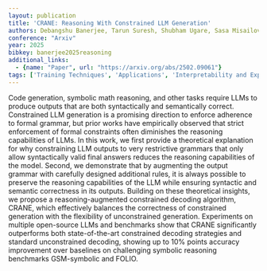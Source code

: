```yaml
---
layout: publication
title: 'CRANE: Reasoning With Constrained LLM Generation'
authors: Debangshu Banerjee, Tarun Suresh, Shubham Ugare, Sasa Misailovic, Gagandeep Singh
conference: "Arxiv"
year: 2025
bibkey: banerjee2025reasoning
additional_links:
  - {name: "Paper", url: "https://arxiv.org/abs/2502.09061"}
tags: ['Training Techniques', 'Applications', 'Interpretability and Explainability']
---
```

Code generation, symbolic math reasoning, and other tasks require LLMs to
produce outputs that are both syntactically and semantically correct.
Constrained LLM generation is a promising direction to enforce adherence to
formal grammar, but prior works have empirically observed that strict
enforcement of formal constraints often diminishes the reasoning capabilities
of LLMs. In this work, we first provide a theoretical explanation for why
constraining LLM outputs to very restrictive grammars that only allow
syntactically valid final answers reduces the reasoning capabilities of the
model. Second, we demonstrate that by augmenting the output grammar with
carefully designed additional rules, it is always possible to preserve the
reasoning capabilities of the LLM while ensuring syntactic and semantic
correctness in its outputs. Building on these theoretical insights, we propose
a reasoning-augmented constrained decoding algorithm, CRANE, which effectively
balances the correctness of constrained generation with the flexibility of
unconstrained generation. Experiments on multiple open-source LLMs and
benchmarks show that CRANE significantly outperforms both state-of-the-art
constrained decoding strategies and standard unconstrained decoding, showing up
to 10% points accuracy improvement over baselines on challenging symbolic
reasoning benchmarks GSM-symbolic and FOLIO.
